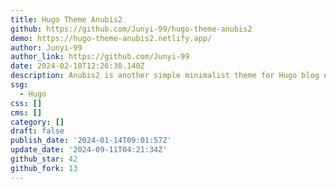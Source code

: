 ```yaml
---
title: Hugo Theme Anubis2
github: https://github.com/Junyi-99/hugo-theme-anubis2
demo: https://hugo-theme-anubis2.netlify.app/
author: Junyi-99
author_link: https://github.com/Junyi-99
date: 2024-02-18T12:26:38.140Z
description: Anubis2 is another simple minimalist theme for Hugo blog engine
ssg:
  - Hugo
css: []
cms: []
category: []
draft: false
publish_date: '2024-01-14T09:01:57Z'
update_date: '2024-09-11T04:21:34Z'
github_star: 42
github_fork: 13
---
```

